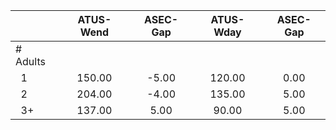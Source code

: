 
|                      |    ATUS-Wend |     ASEC-Gap |    ATUS-Wday |     ASEC-Gap |
| -------------------- | :----------: | :----------: | :----------: | :----------: |
| # Adults             |              |              |              |              |
| &nbsp;&nbsp;1        |       150.00 |        -5.00 |       120.00 |         0.00 |
| &nbsp;&nbsp;2        |       204.00 |        -4.00 |       135.00 |         5.00 |
| &nbsp;&nbsp;3+       |       137.00 |         5.00 |        90.00 |         5.00 |

